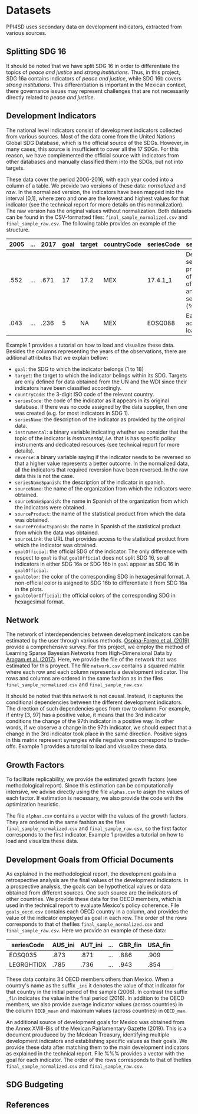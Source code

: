 # Datasets

PPI4SD uses secondary data on development indicators, extracted from various sources.

## Splitting SDG 16
It should be noted that we have split SDG 16 in order to differentiate the topics of *peace and justice* and *strong institutions*. Thus, in this project, SDG 16a contains indicators of *peace and justice*, while SDG 16b covers *strong institutions*. This differentiation is important in the Mexican context, there governance issues may represent challenges that are not necessarily directly related to *peace and justice*.

## Development Indicators
The national level indicators consist of development indicators collected from various sources. Most of the data come from the United Nations Global SDG Database, which is the official source of the SDGs. However, in many cases, this source is insufficient to cover all the 17 SDGs. For this reason, we have complemented the official source with indicators from other databases and manually classified them into the SDGs, but not into targets.

These data cover the period 2006-2016, with each year coded into a column of a table. We provide two versions of these data: *normalized* and *raw*. In the normalized version, the indicators have been mapped into the interval [0,1], where zero and one are the lowest and highest values for that indicator (see the technical report for more details on this normalization). The raw version has the original values without normalization. Both datasets can be found in the CSV-formatted files: `final_sample_normalized.csv` and `final_sample_raw.csv`. The following table provides an example of the structure.

| 2005 | ... | 2017 | goal | target | countryCode | seriesCode | seriesName | instrumental | reverse |
| --- | --- | --- | --- | --- | --- | --- | --- | --- | --- |
| .552 | ... | .671 | 17 | 17.2 | MEX | 17.4.1_1 | Debt service as a proportion of exports of goods and services (%) | 1 | 1 |
| .043 | ... | .236 | 5 | NA | MEX | EOSQ088 | Ease of access to loans | 1 | 1 |

Example 1 provides a tutorial on how to load and visualize these data. Besides the columns representing the years of the observations, there are aditional attributes that we explain bellow:

* `goal`: the SDG to which the indicator belongs (1 to 18)
* `target`: the target to which the indicator belings within its SDG. Targets are only defined for data obtained from the UN and the WDI since their indicators have been classified accordingly.
* `countryCode`: the 3-digit ISO code of the relevant country.
* `seriesCode`: the code of the indicator as it appears in its original database. If there was no code assigned by the data supplier, then one was created (e.g. for most indicators in SDG 1).
* `seriesName`: the description of the indicator as provided by the original data.
* `instrumental`: a binary variable indicating whether we consider that the topic of the indicator is *instrumental*, *i.e.* that is has specific policy instruments and dedicated resources (see technical report for more details).
* `reverse`: a binary variable saying if the indicator needs to be reversed so that a higher value represents a better outcome. In the normalized data, all the indicators that required reversion have been reversed. In the raw data this is not the case.
* `seriesNameSpanish`: the description of the indicator in spanish.
* `sourceName`: the name of the organization from which the indicators were obtained.
* `sourceNameSpanish`: the name in Spanish of the organization from which the indicators were obtained.
* `sourceProduct`: the name of the statistical product from which the data was obtained.
* `sourceProductSpanish`: the name in Spanish of the statistical product from which the data was obtained.
* `sourceLink`: the URL that provides access to the statistical product from which the indicator was obtained.
* `goalOfficial`: the official SDG of the indicator. The only difference with respect to `goal` is that `goalOfficial` does not split SDG 16, so all indicators in either SDG 16a or SDG 16b in `goal` appear as SDG 16 in `goalOfficial`.
* `goalColor`: the color of the corresponding SDG in hexagesimal format. A non-official color is asigned to SDG 16b to differentiate it from SDG 16a in the plots.
* `goalColorOfficial`: the official colors of the corresponding SDG in hexagesimal format.

## Network
The network of interdependencies between development indicators can be estimated by the user through various methods. [Ospina-Forero et al. (2019)](http://dx.doi.org/10.2139/ssrn.3385362) provide a comprehensive survey. For this project, we employ the method of Learning Sparse Bayesian Networks from High-Dimensional Data by [Aragam et al. (2017)](https://github.com/itsrainingdata/sparsebn). Here, we provide the file of the network that was estimated for this proyect. The file `network.csv` contains a squared matrix where each row and each column represents a development indicator. The rows and columns are ordered in the same fashion as in the files `final_sample_normalized.csv` and `final_sample_raw.csv`.

It should be noted that this network is not causal. Instead, it captures the conditional dependencies between the different development indicators. The direction of such dependencies goes from row to column. For example, if entry [3, 97] has a positive value, it means that the 3rd indicator conditions the change of the 97th indicator in a positive way. In other words, if we observe a change in the 97th indicator, we should expect that a change in the 3rd indicator took place in the same direction. Positive signs in this matrix represent synergies while negative ones correspond to trade-offs. Example 1 provides a tutorial to load and visualize these data.

## Growth Factors
To facilitate replicability, we provide the estimated growth factors (see methodological report). Since this estimation can be computationally intensive, we advise directly using the file `alphas.csv` to asign the values of each factor. If estimation is necessary, we also provide the code with the optimization heuristic.

The file `alphas.csv` contains a vector with the values of the growth factors. They are ordered in the same fashion as the files `final_sample_normalized.csv` and `final_sample_raw.csv`, so the first factor corresponds to the first indicator. Example 1 provides a tutorial on how to load and visualiza these data.

## Development Goals from Official Documents
As explained in the methodological report, the development goals in a retrospective analysis are the final values of the development indicators. In a prospective analysis, the goals can be hypothetical values or data obtained from different sources. One such source are the indicators of other countries. We provide these data for the OECD members, which is used in the technical report to evaluate Mexico's policy coherence. File `goals_oecd.csv` contains each OECD country in a column, and provides the value of the indicator employed as goal in each row. The order of the rows corresponds to that of thefiles `final_sample_normalized.csv` and `final_sample_raw.csv`. Here we provide an example of these data:

| seriesCode | AUS_ini | AUT_ini | ... | GBR_fin | USA_fin |
| --- | --- | --- | --- | --- | --- |
| EOSQ035 | .873 | .871 | ... | .886 | .909 |
| LEGRGHTIDX | .785 | .736 | ... | .943 | .854 |

These data contains 34 OECD members others than Mexico. When a country's name as the suffix `_ini` it denotes the value of that indicator for that country in the initial period of the sample (2006). In contrast the suffix `_fin` indicates the value in the final period (2016). In addition to the OECD members, we also provide average indicator values (across countries) in the column `OECD_mean` and maximum values (across countries) in `OECD_max`.

An additional source of development goals for Mexico was obtained from the Annex XVIII-Bis of the Mexican Pairlamentary Gazette (2019). This is a document prouduced by the Mexican Treasury, identifying multiple development indicators and establishing specific values as their goals. We provide these data after matching them to the main development indicators as explained in the technical report. File %%% provides a vector with the goal for each indicator. The order of the rows corresponds to that of thefiles `final_sample_normalized.csv` and `final_sample_raw.csv`.


## SDG Budgeting


## References




